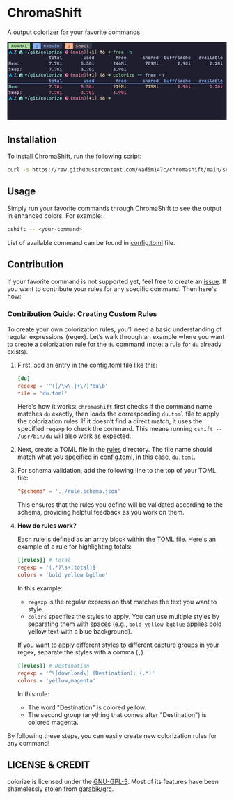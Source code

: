 # ChromaShift

A output colorizer for your favorite commands.

![](./assets/free.png)

## Installation

To install ChromaShift, run the following script:

```sh
curl -s https://raw.githubusercontent.com/Nadim147c/chromashift/main/scripts/install.gh-release.sh | sh
```

## Usage

Simply run your favorite commands through ChromaShift to see the output in enhanced colors. For example:

```bash
cshift -- <your-command>
```

List of available command can be found in [config.toml](./config.toml) file.

## Contribution

If your favorite command is not supported yet, feel free to create an [issue](https://github.com/Nadim147c/chromashift/issues).
If you want to contribute your rules for any specific command. Then here's how:

### Contribution Guide: Creating Custom Rules

To create your own colorization rules, you’ll need a basic understanding of regular expressions (regex). Let’s walk through an example where you want to create a colorization rule for the `du` command (note: a rule for `du` already exists).

1. First, add an entry in the [config.toml](./config.toml) file like this:

   ```toml
   [du]
   regexp = '^([/\w\.]+\/)?du\b'
   file = 'du.toml'
   ```

   Here's how it works: `chromashift` first checks if the command name matches `du` exactly, then loads the corresponding `du.toml` file to apply the colorization rules. If it doesn’t find a direct match, it uses the specified `regexp` to check the command. This means running `cshift -- /usr/bin/du` will also work as expected.

2. Next, create a TOML file in the [rules](./rules/) directory. The file name should match what you specified in [config.toml](./config.toml), in this case, `du.toml`.

3. For schema validation, add the following line to the top of your TOML file:

   ```toml
   "$schema" = '../rule.schema.json'
   ```

   This ensures that the rules you define will be validated according to the schema, providing helpful feedback as you work on them.

4. **How do rules work?**

   Each rule is defined as an array block within the TOML file. Here's an example of a rule for highlighting totals:

   ```toml
   [[rules]] # Total
   regexp = '(.*)\s+(total)$'
   colors = 'bold yellow bgblue'
   ```

   In this example:

   - `regexp` is the regular expression that matches the text you want to style.
   - `colors` specifies the styles to apply. You can use multiple styles by separating them with spaces (e.g., `bold yellow bgblue` applies bold yellow text with a blue background).

   If you want to apply different styles to different capture groups in your regex, separate the styles with a comma (`,`).

   ```toml
   [[rules]] # Destination
   regexp = '^\[download\] (Destination): (.*)'
   colors = 'yellow,magenta'
   ```

   In this rule:

   - The word "Destination" is colored yellow.
   - The second group (anything that comes after "Destination") is colored magenta.

By following these steps, you can easily create new colorization rules for any command!

## LICENSE & CREDIT

colorize is licensed under the [GNU-GPL-3](./LICENSE).
Most of its features have been shamelessly stolen from [garabik/grc](https://github.com/garabik/grc).
